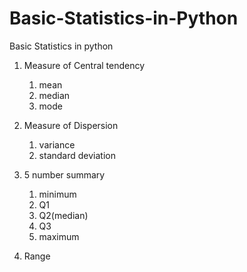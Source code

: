 # Basic-Statistics-in-Python

Basic Statistics in python

  1. Measure of Central tendency
     1. mean
     2. median
     3. mode
     
  2. Measure of Dispersion
     1. variance
     2. standard deviation
     
  3. 5 number summary
     1. minimum
     2. Q1
     3. Q2(median)
     4. Q3
     5. maximum
     
  4. Range
